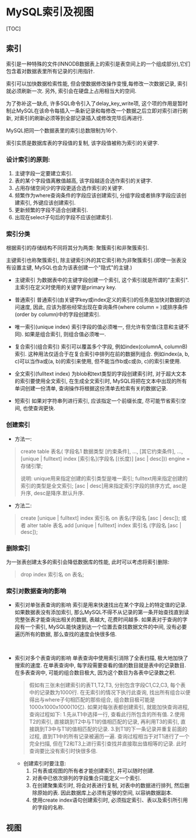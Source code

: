<!-- 其实我没有多爱你, 只是呢, 你的身上寄托了我的爱! -->
# MySQL索引及视图

[TOC]

## 索引

索引是一种特殊的文件(INNODB数据表上的索引是表空间上的一个组成部分),它们包含着对数据表里所有记录的引用指针.

索引可以加快数据检索性能, 但会使数据修改操作变慢,每修改一次数据记录, 索引就必须刷新一次. 另外, 索引会在硬盘上占用相当大的空间.

为了弥补这一缺点, 许多SQL命令引入了delay_key_write项, 这个项的作用是暂时制止MySQL在该命令每插入一条新记录和每修改一个数据之后立即对索引进行刷新, 对索引的刷新必须等到全部记录插入或修改完毕后再进行.

MySQL把同一个数据表里的索引总数限制为16个.

索引实质是数据库表的字段值的复制, 该字段值被称为索引的关键字.

### 设计索引的原则:

1. 主键字段一定要建立索引.
2. 表的某个字段值离散值越高, 该字段越适合选作索引的关键字.
3. 占用存储空间少的字段更适合选作索引的关键字.
4. 频繁作为where查询条件的字段应该创建索引, 分组字段或者排序字段应该创建索引, 外键应该创建索引.
5. 更新频繁的字段不适合创建索引.
6. 出现在select子句后的字段不应该创建索引.

### 索引分类

根据索引的存储结构不同将其分为两类: 聚簇索引和非聚簇索引.

主键索引也称聚簇索引, 除主键索引外的其它索引称为非聚簇索引.(即使一张表没有设置主键, MySQL也会为该表创建一个"隐式"的主键.)

- 主键索引
  为数据表中的主键字段创建一个索引, 这个索引就是所谓的"主索引".主索引在定义时使用的关键字是primary key.

- 普通索引
  普通索引(由关键字key或index定义的索引)的任务是加快对数据的访问速度, 因此, 应该为那些经常出现在查询条件(where column = )或排序条件(order by column)中的字段创建索引.

- 唯一索引(unique index)
  索引字段的值必须唯一, 但允许有空值(注意和主键不同). 如果是组合索引, 则组合值必须唯一.

- 复合索引(组合索引)
  索引可以覆盖多个字段, 例如index(columnA, columnB)索引. 这种用法仅适合于在复合索引中排列在前的数据列组合. 例如index(a, b, c)可以当作a或(a, b)的索引来使用, 但不能当作b或c或(b, c)的索引来使用.

- 全文索引(fulltext index)
  为blob和text类型的字段创建索引时, 对于超大文本的索引要使用全文索引, 在生成全文索引时, MySQL将把在文本中出现的所有单词创建一份清单, 查询操作将根据这份清单去检索有关的数据记录.

- 短索引
  如果对字符串列进行索引, 应该指定一个前缀长度, 尽可能节省索引空间, 也使查询更快.

### 创建索引

- 方法一:

> create table 表名(
> 字段名1 数据类型 [约束条件],
> ...,
> [其它约束条件],
> ...,
> [unique | fulltext] index [索引名](字段名 [(长度)] [asc | desc])) engine = 存储引擎;
>
> 说明:
> unique用来指定创建的索引类型是唯一索引;
> fulltext用来指定创建的索引的类型是全文索引;
> [asc | desc]用来指定索引字段的排序方式, asc是升序, desc是降序.默认升序.

- 方法二:

> create [unique | fulltext] index 索引名 on 表名(字段名 [asc | desc]);
> 或者
> alter table 表名 add [unique | fulltext] index 索引名 (字段名 [asc | desc]);

### 删除索引

为一张表创建太多的索引会降低数据库的性能, 此时可以考虑将索引删除:

> drop index 索引名 on 表名;

### 索引对数据查询的影响

- 索引对单张表查询的影响
  索引是用来快速找出在某个字段上的特定值的记录.
  如果数据表没有添加索引, 那么MySQL不得不从记录的第一条开始查找直到读完整张表才能查询出相关的数据, 表越大, 花费时间越多.
  如果表对于查询的字段有一个索引, MySQL能快速到达一个位置去查找数据文件的中间, 没有必要遍历所有的数据, 那么查找的速度会快很多倍.

<br/>

- 索引对多个表查询的影响
  单表查询中使用索引消除了全表扫描, 极大地加快了搜索的速度.
  在单表查询中, 每字段需要查看的值的数目就是表中的记录数目.
  在多表查询中, 可能的组合数目极大, 因为这个数目为各表中记录数之积.
  > 假如有三张未创建索引的表T1,T2,T3, 分别包含字段C1,C2,C3, 每个表中的记录数为1000行. 在无索引的情况下执行此查询, 找出所有组合以便得出与where子句相匹配的那些组合, 组合数目极可能是1000x1000x1000(10亿).
  > 如果对每张表都创建索引, 就能加快查询进程, 查询过程如下:
  > 1.先从T1中选择一行, 查看此行所包含的所有值.
  > 2.使用T2的索引, 直接跳到T2中与T1的值相匹配的记录, 再利用T3的索引, 直接跳到T3中与T1的值相匹配的记录.
  > 3.到T1的下一条记录并重复前面的过程, 直到T1中的所有记录被遍历一遍.
  > 查询过程相当于对T1进行了一个完全扫描, 但在T2和T3上进行索引查找并直接取出值相等的记录. 此时查询要比没有索引时快很多倍.
  - 创建索引时要注意:
    1. 只有表或视图的所有者才能创建索引, 并可以随时创建.
    2. 对表中已依次排列的字段集合只能定义一个索引.
    3. 在创建聚集索引时, 将会对表进行复制, 对表中的数据进行排列, 然后删除原始的表. 因此数据库上必须有足够的空间, 以容纳数据副本.
    4. 使用create index语句创建索引时, 必须指定索引、表以及索引所引用的字段的名称.

## 视图
